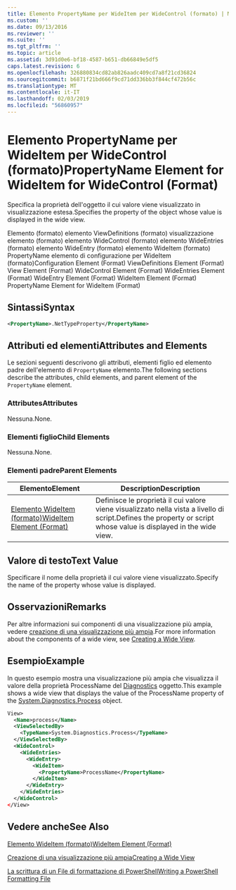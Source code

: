 ```yaml
---
title: Elemento PropertyName per WideItem per WideControl (formato) | Microsoft Docs
ms.custom: ''
ms.date: 09/13/2016
ms.reviewer: ''
ms.suite: ''
ms.tgt_pltfrm: ''
ms.topic: article
ms.assetid: 3d91d0e6-bf18-4587-b651-db66849e5df5
caps.latest.revision: 6
ms.openlocfilehash: 326880834cd82ab826aadc409cd7a8f21cd36824
ms.sourcegitcommit: b6871f21bd666f9cd71dd336bb3f844cf472b56c
ms.translationtype: MT
ms.contentlocale: it-IT
ms.lasthandoff: 02/03/2019
ms.locfileid: "56860957"
---
```

# <a name="propertyname-element-for-wideitem-for-widecontrol-format"></a><span data-ttu-id="77c13-102">Elemento PropertyName per WideItem per WideControl (formato)</span><span class="sxs-lookup"><span data-stu-id="77c13-102">PropertyName Element for WideItem for WideControl (Format)</span></span>

<span data-ttu-id="77c13-103">Specifica la proprietà dell'oggetto il cui valore viene visualizzato in visualizzazione estesa.</span><span class="sxs-lookup"><span data-stu-id="77c13-103">Specifies the property of the object whose value is displayed in the wide view.</span></span>

<span data-ttu-id="77c13-104">Elemento (formato) elemento ViewDefinitions (formato) visualizzazione elemento (formato) elemento WideControl (formato) elemento WideEntries (formato) elemento WideEntry (formato) elemento WideItem (formato) PropertyName elemento di configurazione per WideItem (formato)</span><span class="sxs-lookup"><span data-stu-id="77c13-104">Configuration Element (Format) ViewDefinitions Element (Format) View Element (Format) WideControl Element (Format) WideEntries Element (Format) WideEntry Element (Format) WideItem Element (Format) PropertyName Element for WideItem (Format)</span></span>

## <a name="syntax"></a><span data-ttu-id="77c13-105">Sintassi</span><span class="sxs-lookup"><span data-stu-id="77c13-105">Syntax</span></span>

```xml
<PropertyName>.NetTypeProperty</PropertyName>
```

## <a name="attributes-and-elements"></a><span data-ttu-id="77c13-106">Attributi ed elementi</span><span class="sxs-lookup"><span data-stu-id="77c13-106">Attributes and Elements</span></span>

<span data-ttu-id="77c13-107">Le sezioni seguenti descrivono gli attributi, elementi figlio ed elemento padre dell'elemento di `PropertyName` elemento.</span><span class="sxs-lookup"><span data-stu-id="77c13-107">The following sections describe the attributes, child elements, and parent element of the `PropertyName` element.</span></span>

### <a name="attributes"></a><span data-ttu-id="77c13-108">Attributes</span><span class="sxs-lookup"><span data-stu-id="77c13-108">Attributes</span></span>

<span data-ttu-id="77c13-109">Nessuna.</span><span class="sxs-lookup"><span data-stu-id="77c13-109">None.</span></span>

### <a name="child-elements"></a><span data-ttu-id="77c13-110">Elementi figlio</span><span class="sxs-lookup"><span data-stu-id="77c13-110">Child Elements</span></span>

<span data-ttu-id="77c13-111">Nessuna.</span><span class="sxs-lookup"><span data-stu-id="77c13-111">None.</span></span>

### <a name="parent-elements"></a><span data-ttu-id="77c13-112">Elementi padre</span><span class="sxs-lookup"><span data-stu-id="77c13-112">Parent Elements</span></span>

|<span data-ttu-id="77c13-113">Elemento</span><span class="sxs-lookup"><span data-stu-id="77c13-113">Element</span></span>|<span data-ttu-id="77c13-114">Description</span><span class="sxs-lookup"><span data-stu-id="77c13-114">Description</span></span>|
|-------------|-----------------|
|[<span data-ttu-id="77c13-115">Elemento WideItem (formato)</span><span class="sxs-lookup"><span data-stu-id="77c13-115">WideItem Element (Format)</span></span>](./wideitem-element-for-widecontrol-format.md)|<span data-ttu-id="77c13-116">Definisce le proprietà il cui valore viene visualizzato nella vista a livello di script.</span><span class="sxs-lookup"><span data-stu-id="77c13-116">Defines the property or script whose value is displayed in the wide view.</span></span>|

## <a name="text-value"></a><span data-ttu-id="77c13-117">Valore di testo</span><span class="sxs-lookup"><span data-stu-id="77c13-117">Text Value</span></span>

<span data-ttu-id="77c13-118">Specificare il nome della proprietà il cui valore viene visualizzato.</span><span class="sxs-lookup"><span data-stu-id="77c13-118">Specify the name of the property whose value is displayed.</span></span>

## <a name="remarks"></a><span data-ttu-id="77c13-119">Osservazioni</span><span class="sxs-lookup"><span data-stu-id="77c13-119">Remarks</span></span>

<span data-ttu-id="77c13-120">Per altre informazioni sui componenti di una visualizzazione più ampia, vedere [creazione di una visualizzazione più ampia](./creating-a-wide-view.md).</span><span class="sxs-lookup"><span data-stu-id="77c13-120">For more information about the components of a wide view, see [Creating a Wide View](./creating-a-wide-view.md).</span></span>

## <a name="example"></a><span data-ttu-id="77c13-121">Esempio</span><span class="sxs-lookup"><span data-stu-id="77c13-121">Example</span></span>

<span data-ttu-id="77c13-122">In questo esempio mostra una visualizzazione più ampia che visualizza il valore della proprietà ProcessName del [Diagnostics](/dotnet/api/System.Diagnostics.Process) oggetto.</span><span class="sxs-lookup"><span data-stu-id="77c13-122">This example shows a wide view that displays the value of the ProcessName property of the [System.Diagnostics.Process](/dotnet/api/System.Diagnostics.Process) object.</span></span>

```xml
View>
  <Name>process</Name>
  <ViewSelectedBy>
    <TypeName>System.Diagnostics.Process</TypeName>
  </ViewSelectedBy>
  <WideControl>
    <WideEntries>
      <WideEntry>
        <WideItem>
          <PropertyName>ProcessName</PropertyName>
        </WideItem>
      </WideEntry>
    </WideEntries>
  </WideControl>
</View>

```

## <a name="see-also"></a><span data-ttu-id="77c13-123">Vedere anche</span><span class="sxs-lookup"><span data-stu-id="77c13-123">See Also</span></span>

[<span data-ttu-id="77c13-124">Elemento WideItem (formato)</span><span class="sxs-lookup"><span data-stu-id="77c13-124">WideItem Element (Format)</span></span>](./wideitem-element-for-widecontrol-format.md)

[<span data-ttu-id="77c13-125">Creazione di una visualizzazione più ampia</span><span class="sxs-lookup"><span data-stu-id="77c13-125">Creating a Wide View</span></span>](./creating-a-wide-view.md)

[<span data-ttu-id="77c13-126">La scrittura di un File di formattazione di PowerShell</span><span class="sxs-lookup"><span data-stu-id="77c13-126">Writing a PowerShell Formatting File</span></span>](./writing-a-powershell-formatting-file.md)

